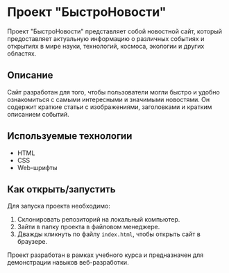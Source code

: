 # Проект "БыстроНовости"

Проект "БыстроНовости" представляет собой новостной сайт, который предоставляет актуальную информацию о различных событиях и открытиях в мире науки, технологий, космоса, экологии и других областях. 

## Описание

Сайт разработан для того, чтобы пользователи могли быстро и удобно ознакомиться с самыми интересными и значимыми новостями. Он содержит краткие статьи с изображениями, заголовками и кратким описанием событий.

## Используемые технологии

* HTML
* CSS
* Web-шрифты

## Как открыть/запустить

Для запуска проекта необходимо:
1. Склонировать репозиторий на локальный компьютер.
2. Зайти в папку проекта в файловом менеджере.
3. Дважды кликнуть по файлу `index.html`, чтобы открыть сайт в браузере.

Проект разработан в рамках учебного курса и предназначен для демонстрации навыков веб-разработки.
